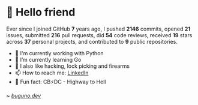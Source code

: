 # 🤖 Hello friend

Ever since I joined GitHub **7** years ago, I pushed **2146** commits, opened **21** issues, submitted **216** pull requests, did **54** code reviews, received **19** stars across **37** personal projects, and contributed to **9** public repositories.

- 🐍 I'm currently working with Python
- 🌱 I’m currently learning Go
- 🔭 I also like hacking, lock picking and firearms
- 📫 How to reach me: [LinkedIn](https://www.linkedin.com/in/brunodesouzabezerra/)
- 🤡 Fun fact: CB⚡DC - Highway to Hell

**~** [_buguno.dev_](https://buguno.dev)
